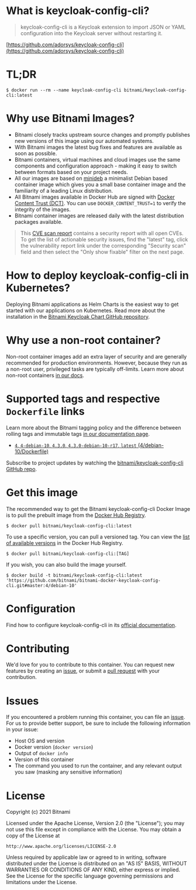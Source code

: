 # What is keycloak-config-cli?

> keycloak-config-cli is a Keycloak extension to import JSON or YAML configuration into the Keycloak server without restarting it.

[https://github.com/adorsys/keycloak-config-cli](https://github.com/adorsys/keycloak-config-cli)

# TL;DR

```console
$ docker run --rm --name keycloak-config-cli bitnami/keycloak-config-cli:latest
```

# Why use Bitnami Images?

* Bitnami closely tracks upstream source changes and promptly publishes new versions of this image using our automated systems.
* With Bitnami images the latest bug fixes and features are available as soon as possible.
* Bitnami containers, virtual machines and cloud images use the same components and configuration approach - making it easy to switch between formats based on your project needs.
* All our images are based on [minideb](https://github.com/bitnami/minideb) a minimalist Debian based container image which gives you a small base container image and the familiarity of a leading Linux distribution.
* All Bitnami images available in Docker Hub are signed with [Docker Content Trust (DCT)](https://docs.docker.com/engine/security/trust/content_trust/). You can use `DOCKER_CONTENT_TRUST=1` to verify the integrity of the images.
* Bitnami container images are released daily with the latest distribution packages available.

> This [CVE scan report](https://quay.io/repository/bitnami/keycloak-config-cli?tab=tags) contains a security report with all open CVEs. To get the list of actionable security issues, find the "latest" tag, click the vulnerability report link under the corresponding "Security scan" field and then select the "Only show fixable" filter on the next page.

# How to deploy keycloak-config-cli in Kubernetes?

Deploying Bitnami applications as Helm Charts is the easiest way to get started with our applications on Kubernetes. Read more about the installation in the [Bitnami Keycloak Chart GitHub repository](https://github.com/bitnami/charts/tree/master/bitnami/keycloak).

# Why use a non-root container?

Non-root container images add an extra layer of security and are generally recommended for production environments. However, because they run as a non-root user, privileged tasks are typically off-limits. Learn more about non-root containers [in our docs](https://docs.bitnami.com/tutorials/work-with-non-root-containers/).

# Supported tags and respective `Dockerfile` links

Learn more about the Bitnami tagging policy and the difference between rolling tags and immutable tags [in our documentation page](https://docs.bitnami.com/tutorials/understand-rolling-tags-containers/).


* [`4`, `4-debian-10`, `4.3.0`, `4.3.0-debian-10-r17`, `latest` (4/debian-10/Dockerfile)](https://github.com/bitnami/bitnami-docker-keycloak-config-cli/blob/4.3.0-debian-10-r17/4/debian-10/Dockerfile)

Subscribe to project updates by watching the [bitnami/keycloak-config-cli GitHub repo](https://github.com/bitnami/bitnami-docker-keycloak-config-cli).

# Get this image

The recommended way to get the Bitnami keycloak-config-cli Docker Image is to pull the prebuilt image from the [Docker Hub Registry](https://hub.docker.com/r/bitnami/keycloak-config-cli).

```console
$ docker pull bitnami/keycloak-config-cli:latest
```

To use a specific version, you can pull a versioned tag. You can view the [list of available versions](https://hub.docker.com/r/bitnami/keycloak-config-cli/tags/) in the Docker Hub Registry.

```console
$ docker pull bitnami/keycloak-config-cli:[TAG]
```

If you wish, you can also build the image yourself.

```console
$ docker build -t bitnami/keycloak-config-cli:latest 'https://github.com/bitnami/bitnami-docker-keycloak-config-cli.git#master:4/debian-10'
```

# Configuration

Find how to configure keycloak-config-cli in its [official documentation](https://github.com/adorsys/keycloak-config-cli#cli-option--environment-variables).

# Contributing

We'd love for you to contribute to this container. You can request new features by creating an [issue](https://github.com/bitnami/bitnami-docker-keycloak-config-cli/issues), or submit a [pull request](https://github.com/bitnami/bitnami-docker-keycloak-config-cli/pulls) with your contribution.

# Issues

If you encountered a problem running this container, you can file an [issue](https://github.com/bitnami/bitnami-docker-keycloak-config-cli/issues/new). For us to provide better support, be sure to include the following information in your issue:

- Host OS and version
- Docker version (`docker version`)
- Output of `docker info`
- Version of this container
- The command you used to run the container, and any relevant output you saw (masking any sensitive information)

# License
Copyright (c) 2021 Bitnami

Licensed under the Apache License, Version 2.0 (the "License");
you may not use this file except in compliance with the License.
You may obtain a copy of the License at

    http://www.apache.org/licenses/LICENSE-2.0

Unless required by applicable law or agreed to in writing, software
distributed under the License is distributed on an "AS IS" BASIS,
WITHOUT WARRANTIES OR CONDITIONS OF ANY KIND, either express or implied.
See the License for the specific language governing permissions and
limitations under the License.

